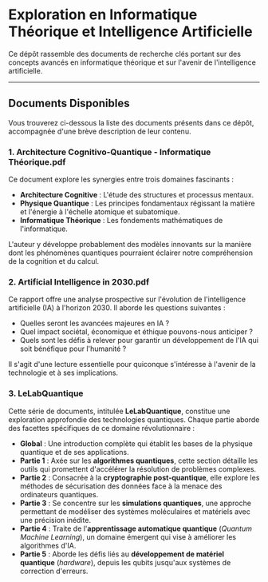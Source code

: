 # Exploration en Informatique Théorique et Intelligence Artificielle

Ce dépôt rassemble des documents de recherche clés portant sur des concepts avancés en informatique théorique et sur l'avenir de l'intelligence artificielle.

---

## Documents Disponibles

Vous trouverez ci-dessous la liste des documents présents dans ce dépôt, accompagnée d'une brève description de leur contenu.

### 1. Architecture Cognitivo-Quantique - Informatique Théorique.pdf

Ce document explore les synergies entre trois domaines fascinants :

-   **Architecture Cognitive** : L'étude des structures et processus mentaux.
-   **Physique Quantique** : Les principes fondamentaux régissant la matière et l'énergie à l'échelle atomique et subatomique.
-   **Informatique Théorique** : Les fondements mathématiques de l'informatique.

L'auteur y développe probablement des modèles innovants sur la manière dont les phénomènes quantiques pourraient éclairer notre compréhension de la cognition et du calcul.

### 2. Artificial Intelligence in 2030.pdf

Ce rapport offre une analyse prospective sur l'évolution de l'intelligence artificielle (IA) à l'horizon 2030. Il aborde les questions suivantes :

-   Quelles seront les avancées majeures en IA ?
-   Quel impact sociétal, économique et éthique pouvons-nous anticiper ?
-   Quels sont les défis à relever pour garantir un développement de l'IA qui soit bénéfique pour l'humanité ?

Il s'agit d'une lecture essentielle pour quiconque s'intéresse à l'avenir de la technologie et à ses implications.

### 3. LeLabQuantique

Cette série de documents, intitulée **LeLabQuantique**, constitue une exploration approfondie des technologies quantiques. Chaque partie aborde des facettes spécifiques de ce domaine révolutionnaire :

-   **Global** : Une introduction complète qui établit les bases de la physique quantique et de ses applications.
-   **Partie 1** : Axée sur les **algorithmes quantiques**, cette section détaille les outils qui promettent d'accélérer la résolution de problèmes complexes.
-   **Partie 2** : Consacrée à la **cryptographie post-quantique**, elle explore les méthodes de sécurisation des données face à la menace des ordinateurs quantiques.
-   **Partie 3** : Se concentre sur les **simulations quantiques**, une approche permettant de modéliser des systèmes moléculaires et matériels avec une précision inédite.
-   **Partie 4** : Traite de l'**apprentissage automatique quantique** (*Quantum Machine Learning*), un domaine émergent qui vise à améliorer les algorithmes d'IA.
-   **Partie 5** : Aborde les défis liés au **développement de matériel quantique** (*hardware*), depuis les qubits jusqu'aux systèmes de correction d'erreurs.
